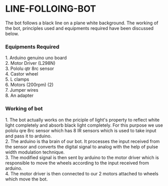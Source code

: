 # LINE-FOLLOING-BOT
The bot follows a black line on a plane white background. The working of the bot, principles used and equipments required have been discussed below.

 <h3>Equipments Required</h3>
1. Arduino genuino uno board </br>
2. Motor Driver (L298N) </br>
3. Pololu qtr 8rc sensor </br>
4. Castor wheel </br>
5. L clamps </br>
6. Motors (200rpm) (2) </br>
7. Jumper wires </br> 
8. An adapter </br>

<h3> Working of bot </h3>
1. The bot actually works on the priciple of light's property to reflect white light completely and absorb black light completely. For this purpose we use 
   pololu qre 8rc sensor which has 8 IR sensors which is used to take input and pass it to arduino. </br>
2. The arduino is tha brain of our bot. It processes the input received from the sensor and converts the digital signal to analog with the help of pulse 
   width modulation technique. </br>
3. The modified signal is then sent by arduino to the motor driver which is responsible to move the wheels according to the input received from arduino. </br>
4. The motor driver is then connected to our 2 motors attached to wheels which move the bot. </br>

